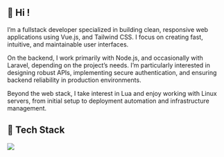 ## 👋 Hi !

I’m a fullstack developer specialized in building clean, responsive web applications using Vue.js, and Tailwind CSS. I focus on creating fast, intuitive, and maintainable user interfaces.

On the backend, I work primarily with Node.js, and occasionally with Laravel, depending on the project’s needs. I’m particularly interested in designing robust APIs, implementing secure authentication, and ensuring backend reliability in production environments.

Beyond the web stack, I take interest in Lua and enjoy working with Linux servers, from initial setup to deployment automation and infrastructure management.

## 🚀 Tech Stack

<p align="left">
  <img src="https://skillicons.dev/icons?i=vue,tailwind,ts,nodejs,nestjs,java,php,laravel,lua,mysql,linux,docker" />
</p>
